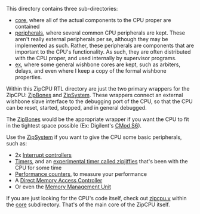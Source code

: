 This directory contains three sub-directories:

- [core](core), where all of the actual components to the CPU proper are contained
- [peripherals](peripherals), where several common CPU peripherals are kept.  These aren't really external peripherals per se, although they may be implemented as such.  Rather, these peripherals are components that are important to the CPU's functionality.  As such, they are often distributed with the CPU proper, and used internally by supervisor programs.
- [ex](ex), where some general wishbone cores are kept, such as arbiters, delays, and even where I keep a copy of the formal wishbone properties.

Within this ZipCPU RTL directory are just the two primary wrappers for the
ZipCPU: [ZipBones](zipbones.v) and [ZipSystem](zipsystem.v).  These wrappers
connect an external wishbone slave interface to the debugging port of the
CPU, so that the CPU can be reset, started, stopped, and in general debugged.

The [ZipBones](./zipbones.v) would be the appropriate wrapper if you want the
CPU to fit in the tightest space possible (Ex: Digilent's [CMod
S6](https://github.com/ZipCPU/s6soc)).

Use the [ZipSystem](./zipsystem.v) if you want to give the CPU some
basic peripherals, such as:

- 2x [Interrupt controllers](./peripherals/icontrol.v)
- [Timers](peripherals/ziptimer), and an [experimental timer called zipjiffies](peripherals/zipjiffies.v) that's been with the CPU for some time
- [Performance counters](peripherals/zipcounter.v), to measure your performance
- A [Direct Memory Access Controller](./peripherals/wbdmac.v)
- Or even the [Memory Management Unit](./peripherals/zipmmu.v)

If you are just looking for the CPU's code itself, check out
[zipcpu.v](core/zipcpu.v)
within the
[core](core) subdirectory.
That's of the main core of the ZipCPU itself.

